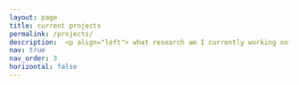 ```yaml
---
layout: page
title: current projects
permalink: /projects/
description:  <p align="left"> what research am I currently working on? </p>
nav: true
nav_order: 3
horizontal: false
---
```


